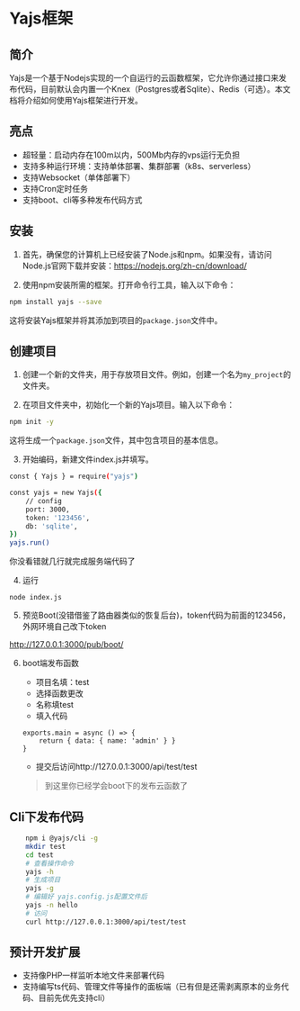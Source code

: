# Yajs框架

## 简介

Yajs是一个基于Nodejs实现的一个自运行的云函数框架，它允许你通过接口来发布代码，目前默认会内置一个Knex（Postgres或者Sqlite）、Redis（可选）。本文档将介绍如何使用Yajs框架进行开发。

## 亮点

- 超轻量：启动内存在100m以内，500Mb内存的vps运行无负担
- 支持多种运行环境：支持单体部署、集群部署（k8s、serverless）
- 支持Websocket（单体部署下）
- 支持Cron定时任务
- 支持boot、cli等多种发布代码方式

## 安装

1. 首先，确保您的计算机上已经安装了Node.js和npm。如果没有，请访问Node.js官网下载并安装：https://nodejs.org/zh-cn/download/

2. 使用npm安装所需的框架。打开命令行工具，输入以下命令：

```bash
npm install yajs --save
```

这将安装Yajs框架并将其添加到项目的`package.json`文件中。

## 创建项目

1. 创建一个新的文件夹，用于存放项目文件。例如，创建一个名为`my_project`的文件夹。

2. 在项目文件夹中，初始化一个新的Yajs项目。输入以下命令：

```bash
npm init -y
```

这将生成一个`package.json`文件，其中包含项目的基本信息。

3. 开始编码，新建文件index.js并填写。

```bash
const { Yajs } = require("yajs")

const yajs = new Yajs({
    // config
    port: 3000,
    token: '123456',
    db: 'sqlite',
})
yajs.run()
```
你没看错就几行就完成服务端代码了

4. 运行 
```
node index.js
```

5. 预览Boot(没错借鉴了路由器类似的恢复后台)，token代码为前面的123456，外网环境自己改下token

http://127.0.0.1:3000/pub/boot/

6. boot端发布函数
    - 项目名填：test
    - 选择函数更改
    - 名称填test
    - 填入代码
    ```
    exports.main = async () => {
        return { data: { name: 'admin' } }
    }
    ```
    - 提交后访问http://127.0.0.1:3000/api/test/test

    > 到这里你已经学会boot下的发布云函数了
## Cli下发布代码
```bash
    npm i @yajs/cli -g
    mkdir test
    cd test
    # 查看操作命令
    yajs -h
    # 生成项目
    yajs -g
    # 编辑好 yajs.config.js配置文件后
    yajs -n hello
    # 访问
    curl http://127.0.0.1:3000/api/test/test
```
## 预计开发扩展

- 支持像PHP一样监听本地文件来部署代码
- 支持编写ts代码、管理文件等操作的面板端（已有但是还需剥离原本的业务代码、目前先优先支持cli）